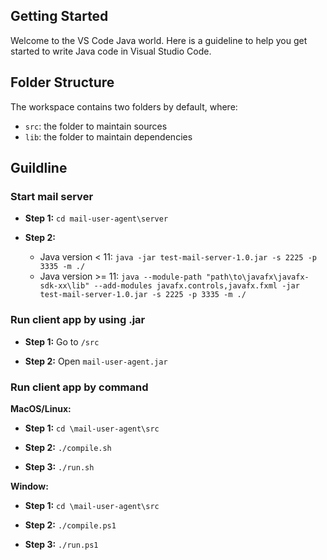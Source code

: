 ## Getting Started

Welcome to the VS Code Java world. Here is a guideline to help you get started to write Java code in Visual Studio Code.

## Folder Structure

The workspace contains two folders by default, where:

- `src`: the folder to maintain sources
- `lib`: the folder to maintain dependencies

## Guildline

### Start mail server

* **Step 1:** `cd mail-user-agent\server`

* **Step 2:**
    * Java version < 11: `java -jar test-mail-server-1.0.jar -s 2225 -p 3335 -m ./`
    * Java version >= 11: `java --module-path "path\to\javafx\javafx-sdk-xx\lib" --add-modules javafx.controls,javafx.fxml -jar test-mail-server-1.0.jar -s 2225 -p 3335 -m ./`

### Run client app by using .jar

* **Step 1:** Go to `/src`

* **Step 2:** Open `mail-user-agent.jar`

### Run client app by command

**MacOS/Linux:**

* **Step 1:** `cd \mail-user-agent\src`

* **Step 2:** `./compile.sh`

* **Step 3:** `./run.sh`

**Window:**

* **Step 1:** `cd \mail-user-agent\src`

* **Step 2:** `./compile.ps1`

* **Step 3:** `./run.ps1`